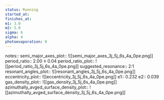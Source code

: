 ```yaml
---
status: Running
started_at:
finishes_at:
m1: 3.0
m2: 5.0
sigma: 6
alpha: 4
photoevaporation: 0
---
```


notes::
semi_major_axes_plot:: ![[semi_major_axes_3j_5j_6s_4a_0pe.png]]
period_ratio:: 2.00 ± 0.04
period_ratio_plot:: ![[period_ratio_3j_5j_6s_4a_0pe.png]]
suggested_resonance:: 2:1
resonant_angles_plot:: ![[resonant_angles_3j_5j_6s_4a_0pe.png]]
eccentricity_plot:: ![[eccentricity_3j_5j_6s_4a_0pe.png]]
e1:: 0.232
e2:: 0.039
gas_density_plot:: ![[gas_density_3j_5j_6s_4a_0pe.png]]
azimuthally_avged_surface_density_plot:: ![[azimuthally_avged_surface_density_3j_5j_6s_4a_0pe.png]]
